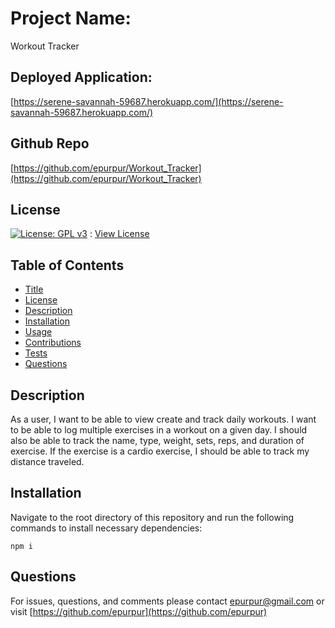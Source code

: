 
  # Project Name:

  Workout Tracker
  
  ## Deployed Application: 
  
  [https://serene-savannah-59687.herokuapp.com/](https://serene-savannah-59687.herokuapp.com/)
  
  ## Github Repo
  
  [https://github.com/epurpur/Workout_Tracker](https://github.com/epurpur/Workout_Tracker)

  ## License

  [![License: GPL v3](https://img.shields.io/badge/License-GPLv3-blue.svg)](https://www.gnu.org/licenses/gpl-3.0) : [View License](https://www.gnu.org/licenses/gpl-3.0)

  ## Table of Contents

  - [Title](#Project-Name)
  - [License](#License)
  - [Description](#Description)
  - [Installation](#Installation)
  - [Usage](#Usage)
  - [Contributions](#Contributions)
  - [Tests](#Tests)
  - [Questions](#Questions)

  ## Description

  As a user, I want to be able to view create and track daily workouts. I want to be able to log multiple exercises in a workout on a given day. I should also be able to track the name, type, weight, sets, reps, and duration of exercise. If the exercise is a cardio exercise, I should be able to track my distance traveled.

  ## Installation

  Navigate to the root directory of this repository and run the following commands to install necessary dependencies:

    npm i  

  ## Questions 

  For issues, questions, and comments please contact epurpur@gmail.com or visit [https://github.com/epurpur](https://github.com/epurpur) 
  
